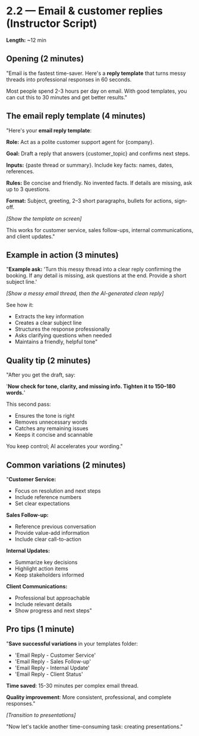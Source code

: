 # 2.2 — Email & customer replies (Instructor Script)

**Length:** ~12 min

## Opening (2 minutes)

"Email is the fastest time-saver. Here's a **reply template** that turns messy threads into professional responses in 60 seconds.

Most people spend 2-3 hours per day on email. With good templates, you can cut this to 30 minutes and get better results."

## The email reply template (4 minutes)

"Here's your **email reply template**:

**Role:** Act as a polite customer support agent for {company}.

**Goal:** Draft a reply that answers {customer_topic} and confirms next steps.

**Inputs:** {paste thread or summary}. Include key facts: names, dates, references.

**Rules:** Be concise and friendly. No invented facts. If details are missing, ask up to 3 questions.

**Format:** Subject, greeting, 2–3 short paragraphs, bullets for actions, sign-off.

_[Show the template on screen]_

This works for customer service, sales follow-ups, internal communications, and client updates."

## Example in action (3 minutes)

"**Example ask:**
'Turn this messy thread into a clear reply confirming the booking. If any detail is missing, ask questions at the end. Provide a short subject line.'

_[Show a messy email thread, then the AI-generated clean reply]_

See how it:

- Extracts the key information
- Creates a clear subject line
- Structures the response professionally
- Asks clarifying questions when needed
- Maintains a friendly, helpful tone"

## Quality tip (2 minutes)

"After you get the draft, say:

'**Now check for tone, clarity, and missing info. Tighten it to 150–180 words.**'

This second pass:

- Ensures the tone is right
- Removes unnecessary words
- Catches any remaining issues
- Keeps it concise and scannable

You keep control; AI accelerates your wording."

## Common variations (2 minutes)

"**Customer Service:**

- Focus on resolution and next steps
- Include reference numbers
- Set clear expectations

**Sales Follow-up:**

- Reference previous conversation
- Provide value-add information
- Include clear call-to-action

**Internal Updates:**

- Summarize key decisions
- Highlight action items
- Keep stakeholders informed

**Client Communications:**

- Professional but approachable
- Include relevant details
- Show progress and next steps"

## Pro tips (1 minute)

"**Save successful variations** in your templates folder:

- 'Email Reply - Customer Service'
- 'Email Reply - Sales Follow-up'
- 'Email Reply - Internal Update'
- 'Email Reply - Client Status'

**Time saved**: 15-30 minutes per complex email thread.

**Quality improvement**: More consistent, professional, and complete responses."

_[Transition to presentations]_

"Now let's tackle another time-consuming task: creating presentations."
